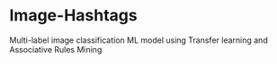 # Image-Hashtags
Multi-label image classification ML model using Transfer learning and Associative Rules Mining
